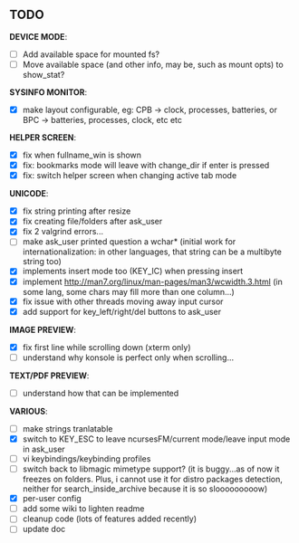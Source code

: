 ## TODO

**DEVICE MODE**:  

- [ ] Add available space for mounted fs?
- [ ] Move available space (and other info, may be, such as mount opts) to show_stat?

**SYSINFO MONITOR**:  

- [x] make layout configurable, eg: CPB -> clock, processes, batteries, or BPC -> batteries, processes, clock, etc etc

**HELPER SCREEN**:  

- [x] fix when fullname_win is shown
- [x] fix: bookmarks mode will leave with change_dir if enter is pressed
- [x] fix: switch helper screen when changing active tab mode

**UNICODE**:  

- [x] fix string printing after resize
- [x] fix creating file/folders after ask_user
- [x] fix 2 valgrind errors...
- [ ] make ask_user printed question a wchar* (initial work for internationalization: in other languages, that string can be a multibyte string too)
- [x] implements insert mode too (KEY_IC) when pressing insert
- [x] implement http://man7.org/linux/man-pages/man3/wcwidth.3.html (in some lang, some chars may fill more than one column...)
- [x] fix issue with other threads moving away input cursor
- [x] add support for key_left/right/del buttons to ask_user

**IMAGE PREVIEW**:  

- [x] fix first line while scrolling down (xterm only)
- [ ] understand why konsole is perfect only when scrolling...

**TEXT/PDF PREVIEW**:  

- [ ] understand how that can be implemented

**VARIOUS**:  

- [ ] make strings tranlatable
- [x] switch to KEY_ESC to leave ncursesFM/current mode/leave input mode in ask_user
- [ ] vi keybindings/keybinding profiles
- [ ] switch back to libmagic mimetype support? (it is buggy...as of now it freezes on folders. Plus, i cannot use it for distro packages detection, neither for search_inside_archive because it is so slooooooooow)
- [x] per-user config
- [ ] add some wiki to lighten readme
- [ ] cleanup code (lots of features added recently)
- [ ] update doc
